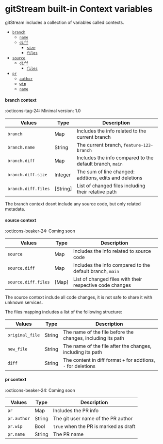 # gitStream built-in Context variables

gitStream includes a collection of variables called contexts. 

- [`branch`](#branch-context)
    - [`name`](#name-context)
    - [`diff`](#branch-context)
        - [`size`](#branch-context)
        - [`files`](#branch-context)
- [`source`](#source-context)
    - [`diff`](#source-context)
        - [`files`](#source-context)
- [`pr`](#pr-context)
    - [`author`](#pr-context)
    - [`wip`](#pr-context)
    - [`name`](#pr-context)

#### branch context

:octicons-tag-24: Minimal version: 1.0

| Values               | Type      | Description                                              |
|----------------------|-----------|--------------------------------------------------------- |
| `branch`             | Map       | Includes the info related to the current branch          |
| `branch.name`        | String    | The current branch, `feature-123-branch`                 |
| `branch.diff`        | Map       | Includes the info compared to the default branch, `main` |
| `branch.diff.size`   | Integer   | The sum of line changed: addtions, edits and deletions   |
| `branch.diff.files`  | [String]  | List of changed files including their relative path      |

The branch context dosnt include any source code, but only related metadata.

#### source context

:octicons-beaker-24: Coming soon

| Values               | Type      | Description                                                     |
|----------------------|-----------|---------------------------------------------------------------- |
| `source`             | Map       | Includes the info related to source code                        |
| `source.diff`        | Map       | Includes the info compared to the default branch, `main`        |
| `source.diff.files`  | [Map]     | List of changed files with their respective code changes        |

The source context include all code changes, it is not safe to share it with unknown services.

The files mapping includes a list of the following structure:

| Values          | Type      | Description                                                     |
| ----------------|-----------|---------------------------------------------------------------- |
| `original_file` | String    | The name of the file before the changes, including its path     |
| `new_file`      | String    | The name of the file after the changes, including its path      |
| `diff`          | String    | The content in diff format `+` for addtions, `-` for deletions  |

#### pr context

:octicons-beaker-24: Coming soon

| Values      | Type      | Description                                                     |
| ------------|-----------|---------------------------------------------------------------- |
| `pr`        | Map       | Includes the PR info
| `pr.author` | String    | The git user name of the PR author
| `pr.wip`    | Bool      | `true` when the PR is marked as draft 
| `pr.name`   | String    | The PR name
